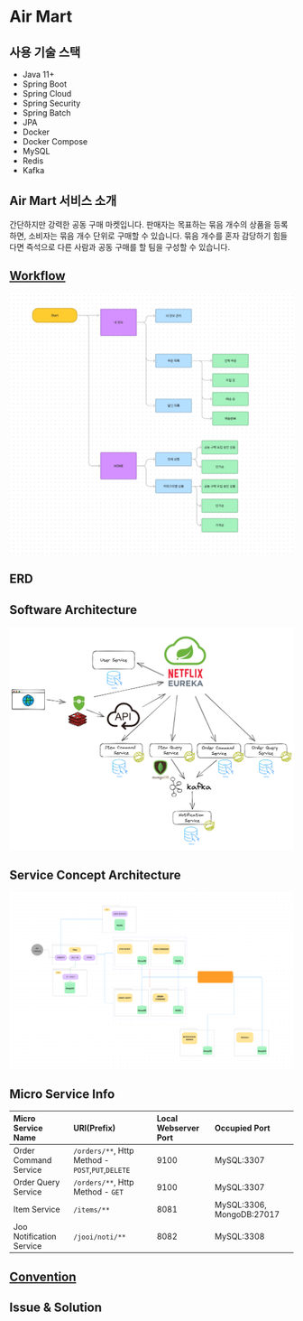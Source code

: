 # Air Mart

## 사용 기술 스택
- Java 11+
- Spring Boot
- Spring Cloud
- Spring Security
- Spring Batch 
- JPA
- Docker
- Docker Compose
- MySQL
- Redis
- Kafka

## Air Mart 서비스 소개
간단하지만 강력한 공동 구매 마켓입니다. 판매자는 목표하는 묶음 개수의 상품을 등록하면, 소비자는 묶음 개수 단위로 구매할 수 있습니다. 
묶음 개수를 혼자 감당하기 힘들다면 즉석으로 다른 사람과 공동 구매를 할 팀을 구성할 수 있습니다.

## [Workflow](./workflow/README.md)
![total](./images/total_workflow.png)

## ERD

## Software Architecture
![real_arch](./images/real_architecture_221110.png)

## Service Concept Architecture
![concept_arch](./images/concept_architecture.png)

## Micro Service Info
|Micro Service Name|URI(Prefix)|Local Webserver Port|Occupied Port|
|:---|:---|:---|:---|
|Order Command Service|`/orders/**`, Http Method - `POST`,`PUT`,`DELETE` |9100|MySQL:3307|
|Order Query Service|`/orders/**`, Http Method - `GET`|9100|MySQL:3307|
|Item Service|`/items/**`|8081|MySQL:3306, MongoDB:27017|
|Joo Notification Service|`/jooi/noti/**`|8082|MySQL:3308|

## [Convention](./docs/convention.md)

## Issue & Solution
